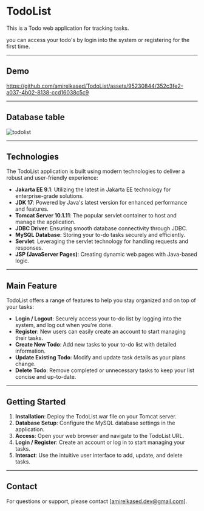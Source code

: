 # TodoList
This is a Todo web application for tracking tasks.

you can access your todo's by login into the system or registering for the first time.

---

## Demo

https://github.com/amirelkased/TodoList/assets/95230844/352c3fe2-a037-4b02-8138-ccd16038c5c9

---

## Database table

![todolist](https://github.com/amirelkased/TodoList/assets/95230844/d1913ce5-4d21-41f8-892a-652124b0f86d)

---

## Technologies

The TodoList application is built using modern technologies to deliver a robust and user-friendly experience:

- **Jakarta EE 9.1**: Utilizing the latest in Jakarta EE technology for enterprise-grade solutions.
- **JDK 17**: Powered by Java's latest version for enhanced performance and features.
- **Tomcat Server 10.1.11**: The popular servlet container to host and manage the application.
- **JDBC Driver**: Ensuring smooth database connectivity through JDBC.
- **MySQL Database**: Storing your to-do tasks securely and efficiently.
- **Servlet**: Leveraging the servlet technology for handling requests and responses.
- **JSP (JavaServer Pages)**: Creating dynamic web pages with Java-based logic.

---

## Main Feature

TodoList offers a range of features to help you stay organized and on top of your tasks:

- **Login / Logout**: Securely access your to-do list by logging into the system, and log out when you're done.
- **Register**: New users can easily create an account to start managing their tasks.
- **Create New Todo**: Add new tasks to your to-do list with detailed information.
- **Update Existing Todo**: Modify and update task details as your plans change.
- **Delete Todo**: Remove completed or unnecessary tasks to keep your list concise and up-to-date.

---

## Getting Started

1. **Installation**: Deploy the TodoList.war file on your Tomcat server.
2. **Database Setup**: Configure the MySQL database settings in the application.
3. **Access**: Open your web browser and navigate to the TodoList URL.
4. **Login / Register**: Create an account or log in to start managing your tasks.
5. **Interact**: Use the intuitive user interface to add, update, and delete tasks.

---

## Contact

For questions or support, please contact [amirelkased.dev@gmail.com].

